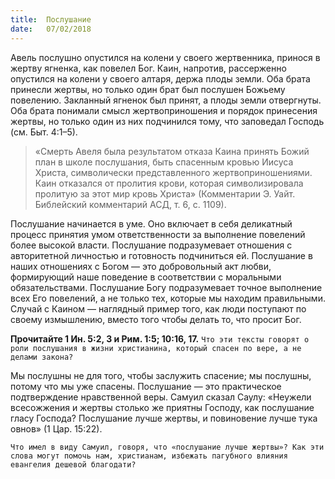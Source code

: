 ```yaml
---
title:  Послушание
date:   07/02/2018
---
```


Авель послушно опустился на колени у своего жертвенника, принося в жертву ягненка, как повелел Бог. Каин, напротив, рассерженно опустился на колени у своего алтаря, держа плоды земли. Оба брата принесли жертвы, но только один брат был послушен Божьему повелению. Закланный ягненок был принят, а плоды земли отвергнуты. Оба брата понимали смысл жертвоприношения и порядок принесения жертвы, но только один из них подчинился тому, что заповедал Господь (см. Быт. 4:1–5).

> «Смерть Авеля была результатом отказа Каина принять Божий план в школе послушания, быть спасенным кровью Иисуса Христа, символически представленного жертвоприношениями. Каин отказался от пролития крови, которая символизировала пролитую за этот мир кровь Христа» (Комментарии Э. Уайт. Библейский комментарий АСД, т. 6, с. 1109).

Послушание начинается в уме. Оно включает в себя деликатный процесс принятия умом ответственности за выполнение повелений более высокой власти. Послушание подразумевает отношения с авторитетной личностью и готовность подчиниться ей. Послушание в наших отношениях с Богом — это добровольный акт любви, формирующий наше поведение в соответствии с моральными обязательствами. Послушание Богу подразумевает точное выполнение всех Его повелений, а не только тех, которые мы находим правильными. Случай с Каином — наглядный пример того, как люди поступают по своему измышлению, вместо того чтобы делать то, что просит Бог.

**Прочитайте 1 Ин. 5:2, 3 и Рим. 1:5; 10:16, 17.** 
`Что эти тексты говорят о роли послушания в жизни христианина, который спасен по вере, а не делами закона?`

Мы послушны не для того, чтобы заслужить спасение; мы послушны, потому что мы уже спасены. Послушание — это практическое подтверждение нравственной веры. Самуил сказал Саулу: «Неужели всесожжения и жертвы столько же приятны Господу, как послушание гласу Господа? Послушание лучше жертвы, и повиновение лучше тука овнов» (1 Цар. 15:22).

`Что имел в виду Самуил, говоря, что «послушание лучше жертвы»? Как эти слова могут помочь нам, христианам, избежать пагубного влияния евангелия дешевой благодати?`